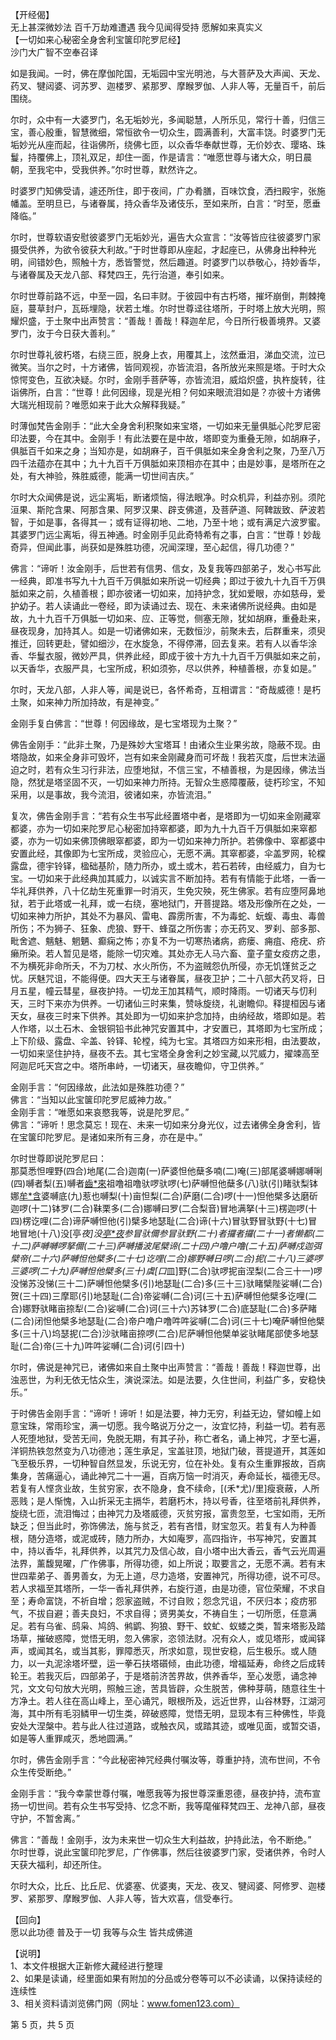   【开经偈】  
  无上甚深微妙法 百千万劫难遭遇 我今见闻得受持 愿解如来真实义  
  【一切如来心秘密全身舍利宝箧印陀罗尼经】  
  沙门大广智不空奉召译  
    
  如是我闻。一时，佛在摩伽陀国，无垢园中宝光明池，与大菩萨及大声闻、天龙、药叉、犍闼婆、诃苏罗、迦楼罗、紧那罗、摩睺罗伽、人非人等，无量百千，前后围绕。  
    
  尔时，众中有一大婆罗门，名无垢妙光，多闻聪慧，人所乐见，常行十善，归信三宝，善心殷重，智慧微细，常恒欲令一切众生，圆满善利，大富丰饶。时婆罗门无垢妙光从座而起，往诣佛所，绕佛七匝，以众香华奉献世尊，无价妙衣、璎珞、珠鬘，持覆佛上，顶礼双足，却住一面，作是请言：“唯愿世尊与诸大众，明日晨朝，至我宅中，受我供养。”尔时世尊，默然许之。  
    
  时婆罗门知佛受请，遽还所住，即于夜间，广办肴膳，百味饮食，洒扫殿宇，张施幡盖。至明旦已，与诸眷属，持众香华及诸伎乐，至如来所，白言：“时至，愿垂降临。”  
    
  尔时，世尊软语安慰彼婆罗门无垢妙光，遍告大众宣言：“汝等皆应往彼婆罗门家摄受供养，为欲令彼获大利故。”于时世尊即从座起，才起座已，从佛身出种种光明，间错妙色，照触十方，悉皆警觉，然后趣道。时婆罗门以恭敬心，持妙香华，与诸眷属及天龙八部、释梵四王，先行治道，奉引如来。  
    
  尔时世尊前路不远，中至一园，名曰丰财。于彼园中有古朽塔，摧坏崩倒，荆棘掩庭，蔓草封户，瓦砾埋隐，状若土堆。尔时世尊迳往塔所，于时塔上放大光明，照耀炽盛，于土聚中出声赞言：“善哉！善哉！释迦牟尼，今日所行极善境界。又婆罗门，汝于今日获大善利。”  
    
  尔时世尊礼彼朽塔，右绕三匝，脱身上衣，用覆其上，泫然垂泪，涕血交流，泣已微笑。当尔之时，十方诸佛，皆同观视，亦皆流泪，各所放光来照是塔。于时大众惊愕变色，互欲决疑。尔时，金刚手菩萨等，亦皆流泪，威焰炽盛，执杵旋转，往诣佛所，白言：“世尊！此何因缘，现是光相？何如来眼流泪如是？亦彼十方诸佛大瑞光相现前？唯愿如来于此大众解释我疑。”  
    
  时薄伽梵告金刚手：“此大全身舍利积聚如来宝塔，一切如来无量俱胝心陀罗尼密印法要，今在其中。金刚手！有此法要在是中故，塔即变为重叠无隙，如胡麻子，俱胝百千如来之身；当知亦是，如胡麻子，百千俱胝如来全身舍利之聚，乃至八万四千法蕴亦在其中；九十九百千万俱胝如来顶相亦在其中；由是妙事，是塔所在之处，有大神验，殊胜威德，能满一切世间吉庆。”  
    
  尔时大众闻佛是说，远尘离垢，断诸烦恼，得法眼净。时众机异，利益亦别。须陀洹果、斯陀含果、阿那含果、阿罗汉果、辟支佛道，及菩萨道、阿鞞跋致、萨波若智，于如是事，各得其一；或有证得初地、二地，乃至十地；或有满足六波罗蜜。其婆罗门远尘离垢，得五神通。时金刚手见此奇特希有之事，白言：“世尊！妙哉奇异，但闻此事，尚获如是殊胜功德，况闻深理，至心起信，得几功德？”  
    
  佛言：“谛听！汝金刚手，后世若有信男、信女，及复我等四部弟子，发心书写此一经典，即准书写九十九百千万俱胝如来所说一切经典；即过于彼九十九百千万俱胝如来之前，久植善根；即亦彼诸一切如来，加持护念，犹如爱眼，亦如慈母，爱护幼子。若人读诵此一卷经，即为读诵过去、现在、未来诸佛所说经典。由如是故，九十九百千万俱胝一切如来、应、正等觉，侧塞无隙，犹如胡麻，重叠赴来，昼夜现身，加持其人。如是一切诸佛如来，无数恒沙，前聚未去，后群重来，须臾推迁，回转更赴，譬如细沙，在水旋急，不得停滞，回去复来。若有人以香华涂香、华鬘衣服，微妙严具，供养此经，即成于彼十方九十九百千万俱胝如来之前，以天香华，衣服严具，七宝所成，积如须弥，尽以供养，种植善根，亦复如是。”  
    
  尔时，天龙八部，人非人等，闻是说已，各怀希奇，互相谓言：“奇哉威德！是朽土聚，如来神力所加持故，有是神变。”  
    
  金刚手复白佛言：“世尊！何因缘故，是七宝塔现为土聚？”  
    
  佛告金刚手：“此非土聚，乃是殊妙大宝塔耳！由诸众生业果劣故，隐蔽不现。由塔隐故，如来全身非可毁坏，岂有如来金刚藏身而可坏哉！我若灭度，后世末法逼迫之时，若有众生习行非法，应堕地狱，不信三宝，不植善根，为是因缘，佛法当隐，然犹是塔坚固不灭，一切如来神力所持。无智众生惑障覆蔽，徒朽珍宝，不知采用，以是事故，我今流泪，彼诸如来，亦皆流泪。”  
    
  复次，佛告金刚手言：“若有众生书写此经置塔中者，是塔即为一切如来金刚藏窣都婆，亦为一切如来陀罗尼心秘密加持窣都婆，即为九十九百千万俱胝如来窣都婆，亦为一切如来佛顶佛眼窣都婆，即为一切如来神力所护。若佛像中、窣都婆中安置此经，其像即为七宝所成，灵验应心，无愿不满。其窣都婆，伞盖罗网，轮橖露盘，德宇铃铎，楹础基阶，随力所办，或土或木，若石若砖，由经威力，自为七宝。一切如来于此经典加其威力，以诚实言不断加持。若有有情能于此塔，一香一华礼拜供养，八十亿劫生死重罪一时消灭，生免灾殃，死生佛家。若有应堕阿鼻地狱，若于此塔或一礼拜，或一右绕，塞地狱门，开菩提路。塔及形像所在之处，一切如来神力所护，其处不为暴风、雷电、霹雳所害，不为毒蛇、蚖蝮、毒虫、毒兽所伤；不为狮子、狂象、虎狼、野干、蜂虿之所伤害；亦无药叉、罗刹、部多那、毗舍遮、魑魅、魍魉、癫痫之怖；亦复不为一切寒热诸病，疬瘘、痈疽、疮疣、疥癞所染。若人暂见是塔，能除一切灾难。其处亦无人马六畜、童子童女疫疠之患，不为横死非命所夭，不为刀杖、水火所伤，不为盗贼怨仇所侵，亦无饥馑贫乏之忧。厌魅咒诅，不能得便。四大天王与诸眷属，昼夜卫护；二十八部大药叉将，日月五星，幢云彗星，昼夜护持。一切龙王加其精气，顺时降雨。一切诸天与忉利天，三时下来亦为供养。一切诸仙三时来集，赞咏旋绕，礼谢瞻仰。释提桓因与诸天女，昼夜三时来下供养。其处即为一切如来护念加持，由纳经故，塔即如是。若人作塔，以土石木、金银铜铅书此神咒安置其中，才安置已，其塔即为七宝所成；上下阶级、露盘、伞盖、铃铎、轮樘，纯为七宝。其塔四方如来形相，由法要故，一切如来坚住护持，昼夜不去。其七宝塔全身舍利之妙宝藏,以咒威力，擢竦高至阿迦尼吒天宫之中。塔所串峙，一切诸天，昼夜瞻仰，守卫供养。”  
    
  金刚手言：“何因缘故，此法如是殊胜功德？”  
  佛言：“当知以此宝箧印陀罗尼威神力故。”  
  金刚手言：“唯愿如来哀愍我等，说是陀罗尼。”  
  佛言：“谛听！思念莫忘！现在、未来一切如来分身光仪，过去诸佛全身舍利，皆在宝箧印陀罗尼。是诸如来所有三身，亦在是中。”  
    
  尔时世尊即说陀罗尼曰：  
  那莫悉怛哩野(四合)地尾(二合)迦南(一)萨婆怛他蘖多喃(二)唵(三)部尾婆嚩娜嚩唎(四)嚩者梨(五)嚩者[齒*來](智皆反六)祖噜祖噜驮啰驮啰(七)萨嚩怛他蘖多(八)驮(引)睹驮梨钵娜[牟*含](二合)婆嚩底(九)惹也嚩梨(十)亩怛梨(二合)萨磨(二合)啰(十一)怛他檗多达磨斫迦啰(十二)钵罗(二合)靺栗多(二合)娜嚩曰罗(二合梨音)冒地满拏(十三)楞迦啰(十四)楞讫哩(二合)谛萨嚩怛他(引)檗多地瑟耻(二合)谛(十六)冒驮野冒驮野(十七)冒地冒地(十八)没[亭*夜]没[亭*夜](十九)参冒驮儞参冒驮野(二十)者攞者攞(二十一)者懒都(二十二)萨嚩嚩啰拏儞(二十三)萨嚩播波尾檗谛(二十四)户噜户噜(二十五)萨嚩戍迦弭檗帝(二十六)萨嚩怛他檗多(二十七)讫哩(二合)娜野嚩日啰(二合)抳(二十八)三婆啰三婆啰(二十九)萨嚩怛他檗多(三十)虞[口*皿]野(二合)驮啰抳亩涅梨(二合三十一)啰没悌苏没悌(三十二)萨嚩怛他檗多(引)地瑟耻(二合)多(三十三)驮睹檗陛娑嚩(二合)贺(三十四)三摩耶(引)地瑟耻(二合)帝娑嚩(二合)诃(三十五)萨嚩怛他檗多讫哩(二合)娜野驮睹亩捺犁(二合)娑嚩(二合)诃(三十六)苏钵罗(二合)底瑟耻(二合)多萨睹(二合)闭怛他檗多地瑟耻(二合)帝户噜户噜吽吽娑嚩(二合)诃(三十七)唵萨嚩怛他檗多(三十八)坞瑟抳(二合)沙驮睹亩捺啰(二合)尼萨嚩怛他檗单娑驮睹尾部使多地瑟耻(二合)帝(三十九)吽吽娑嚩(二合)诃(引四十)  
    
  尔时，佛说是神咒已，诸佛如来自土聚中出声赞言：“善哉！善哉！释迦世尊，出浊恶世，为利无依无怙众生，演说深法。如是法要，久住世间，利益广多，安稳快乐。”  
    
  于时佛告金刚手言：“谛听！谛听！如是法要，神力无穷，利益无边，譬如幢上如意宝珠，常雨珍宝，满一切愿。我今略说万分之一，汝宜忆持，利益一切。若有恶人死堕地狱，受苦无间，免脱无期，有其子孙，称亡者名，诵上神咒，才至七遍，洋铜热铁忽然变为八功德池；莲生承足，宝盖驻顶，地狱门破，菩提道开，其莲如飞至极乐界，一切种智自然显发，乐说无穷，位在补处。复有众生重罪报故，百病集身，苦痛逼心，诵此神咒二十一遍，百病万恼一时消灭，寿命延长，福德无尽。若复有人悭贪业故，生贫穷家，衣不隐身，食不续命，[(禾*尤)/里]瘦衰蔽，人所恶贱；是人惭愧，入山折采无主搹华，若磨朽木，持以号香，往至塔前礼拜供养，旋绕七匝，流泪悔过；由神咒力及塔威德，灭贫穷报，富贵忽至，七宝如雨，无所缺乏；但当此时，弥饰佛法，施与贫乏，若有吝惜，财宝忽灭。若复有人为种善根，随分造塔，或泥或砖，随力所办，大如庵罗，高四指许，书写神咒，安置其中，持以香华，礼拜供养，以其咒力及信心故，自小塔中出大香云，香气云光周遍法界，薰馥晃曜，广作佛事，所得功德，如上所说；取要言之，无愿不满。若有末世四辈弟子、善男善女，为无上道，尽力造塔，安置神咒，所得功德，说不可尽。若人求福至其塔所，一华一香礼拜供养，右旋行道，由是功德，官位荣耀，不求自至；寿命富饶，不祈自增；怨家盗贼，不讨自败；怨念咒诅，不厌归本；疫疠邪气，不拔自避；善夫良妇，不求自得；贤男美女，不祷自生；一切所愿，任意满足。若有乌雀、鸱枭、鸠鸽、鸺鹠、狗狼、野干、蚊虻、蚁蝼之类，暂来塔影及踏场草，摧破惑障，觉悟无明，忽入佛家，恣领法财。况有众人，或见塔形，或闻铎声，或闻其名，或当其影，罪障悉灭，所求如意，现世安稳，后生极乐。或人随力，以一丸泥涂塔坏壁，运一拳石扶塔礩倾，由此功德，增福延寿，命终之后成转轮王。若我灭后，四部弟子，于是塔前济苦界故，供养香华，至心发愿，诵念神咒，文文句句放大光明，照触三途，苦具皆辟，众生脱苦，佛种芽萌，随意往生十方净土。若人往在高山峰上，至心诵咒，眼根所及，远近世界，山谷林野，江湖河海，其中所有毛羽鳞甲一切生类，碎破惑障，觉悟无明，显现本有三种佛性，毕竟安处大涅槃中。若与此人往过道路，或触衣风，或踏其迹，或唯见面，或暂交语，如是等人重罪咸灭，悉地圆满。”  
    
  尔时，佛告金刚手言：“今此秘密神咒经典付嘱汝等，尊重护持，流布世间，不令众生传受断绝。”  
    
  金刚手言：“我今幸蒙世尊付嘱，唯愿我等为报世尊深重恩德，昼夜护持，流布宣扬一切世间。若有众生书写受持、忆念不断，我等麾催释梵四王、龙神八部，昼夜守护，不暂舍离。”  
    
  佛言：“善哉！金刚手，汝为未来世一切众生大利益故，护持此法，令不断绝。”  
  尔时世尊，说此宝箧印陀罗尼，广作佛事，然后往彼婆罗门家，受诸供养，令时人天获大福利，却还所住。  
    
  尔时大众，比丘、比丘尼、优婆塞、优婆夷，天龙、夜叉、犍闼婆、阿修罗、迦楼罗、紧那罗、摩睺罗伽、人非人等，皆大欢喜，信受奉行。  
    
  【回向】  
  愿以此功德 普及于一切 我等与众生 皆共成佛道  
    
  【说明】  
  1、本文件根据大正新修大藏经进行整理  
  2、如果是读诵，经里面如果有附加的分品或分卷等可以不必读诵，以保持读经的连续性  
  3、相关资料请浏览佛门网（网址：www.fomen123.com）  
    
    
    
  第 5 页，共 5 页  
    
    